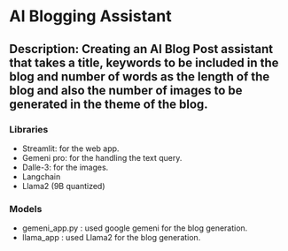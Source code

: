 # AI Blogging Assistant 


## Description: Creating an AI Blog Post assistant that takes a **title**, **keywords** to be included in the blog and **number of words** as the length of the blog and also the **number of images** to be generated in the theme of the blog.


### Libraries
- Streamlit: for the web app.
- Gemeni pro: for the handling the text query.
- Dalle-3: for the images.
- Langchain
- Llama2 (9B quantized)

### Models
- gemeni_app.py : used google gemeni for the blog generation.
- llama_app : used Llama2 for the blog generation.
